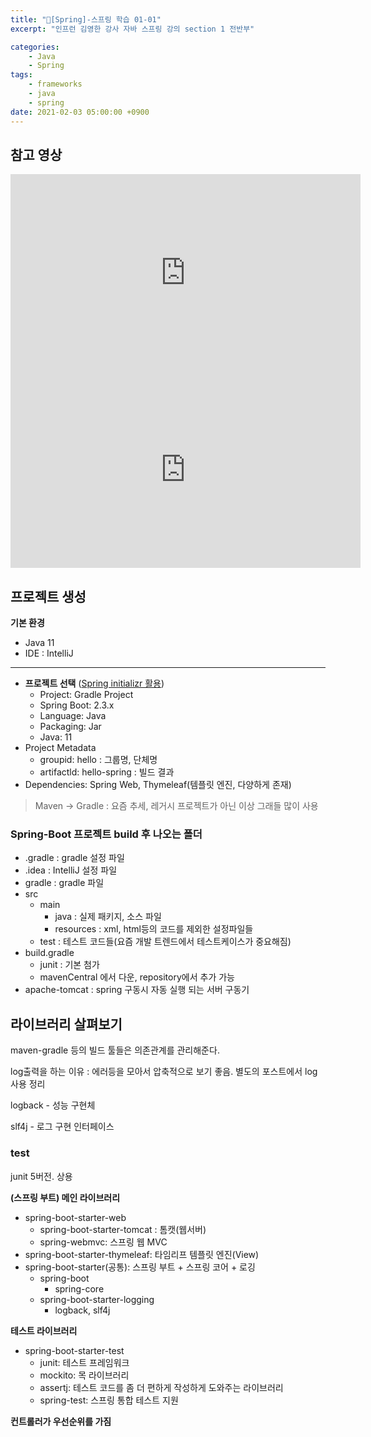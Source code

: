 ```yaml
---
title: "📓[Spring]-스프링 학습 01-01"
excerpt: "인프런 김영한 강사 자바 스프링 강의 section 1 전반부"

categories:
    - Java
    - Spring
tags:
    - frameworks
    - java
    - spring
date: 2021-02-03 05:00:00 +0900
---
```


## 참고 영상

<iframe width="560" height="315" src="https://www.youtube.com/embed/cEaPR63Khuo" frameborder="0" allow="accelerometer; autoplay; clipboard-write; encrypted-media; gyroscope; picture-in-picture" allowfullscreen></iframe>

<iframe width="560" height="315" src="https://www.youtube.com/embed/lqjOqeVzzsc" frameborder="0" allow="accelerometer; autoplay; clipboard-write; encrypted-media; gyroscope; picture-in-picture" allowfullscreen></iframe>

## 프로젝트 생성

**기본 환경**
- Java 11
- IDE : IntelliJ
---
- **프로젝트 선택** ([Spring initializr 활용](https://start.spring.io/))
  - Project: Gradle Project
  - Spring Boot: 2.3.x
  - Language: Java
  - Packaging: Jar
  - Java: 11
- Project Metadata
  - groupid: hello : 그룹명, 단체명
  - artifactld: hello-spring : 빌드 결과
- Dependencies: Spring Web, Thymeleaf(템플릿 엔진, 다양하게 존재)

> Maven -> Gradle : 요즘 추세, 레거시 프로젝트가 아닌 이상 그래들 많이 사용

### Spring-Boot 프로젝트 build 후 나오는 폴더

- .gradle : gradle 설정 파일
- .idea : IntelliJ 설정 파일
- gradle : gradle 파일
- src
  - main
    - java : 실제 패키지, 소스 파일
    - resources : xml, html등의 코드를 제외한 설정파일들
  - test : 테스트 코드들(요즘 개발 트렌드에서 테스트케이스가 중요해짐)
- build.gradle
  - junit : 기본 첨가
  - mavenCentral 에서 다운, repository에서 추가 가능
- apache-tomcat : spring 구동시 자동 실행 되는 서버 구동기

## 라이브러리 살펴보기

maven-gradle 등의 빌드 툴들은 의존관계를 관리해준다.

log출력을 하는 이유 : 에러등을 모아서 압축적으로 보기 좋음. 별도의 포스트에서 log 사용 정리

logback - 성능 구현체

slf4j - 로그 구현 인터페이스

### test

junit 5버전. 상용

**(스프링 부트) 메인 라이브러리**

- spring-boot-starter-web
  - spring-boot-starter-tomcat : 톰캣(웹서버)
  - spring-webmvc: 스프링 웹 MVC
- spring-boot-starter-thymeleaf: 타임리프 템플릿 엔진(View)
- spring-boot-starter(공통): 스프링 부트 + 스프링 코어 + 로깅
  - spring-boot
    - spring-core
  - spring-boot-starter-logging
    - logback, slf4j

**테스트 라이브러리**

- spring-boot-starter-test
  - junit: 테스트 프레임워크
  - mockito: 목 라이브러리
  - assertj: 테스트 코드를 좀 더 편하게 작성하게 도와주는 라이브러리
  - spring-test: 스프링 통합 테스트 지원

**컨트롤러가 우선순위를 가짐**